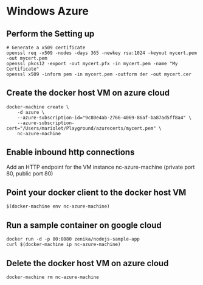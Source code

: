 # Windows Azure

## Perform the Setting up 
    # Generate a x509 certificate
    openssl req -x509 -nodes -days 365 -newkey rsa:1024 -keyout mycert.pem -out mycert.pem
    openssl pkcs12 -export -out mycert.pfx -in mycert.pem -name "My Certificate"
    openssl x509 -inform pem -in mycert.pem -outform der -out mycert.cer

## Create the docker host VM on azure cloud
    docker-machine create \
        -d azure \
        --azure-subscription-id="9c80e4ab-2766-4069-86af-ba87ad5ff8a4" \
        --azure-subscription-cert="/Users/mariolet/Playground/azurecerts/mycert.pem" \
        nc-azure-machine

## Enable inbound http connections
Add an HTTP endpoint for the VM instance nc-azure-machine (private port 80, public port 80)

## Point your docker client to the docker host VM
    $(docker-machine env nc-azure-machine)

## Run a sample container on google cloud 
    docker run -d -p 80:8080 zenika/nodejs-sample-app
    curl $(docker-machine ip nc-azure-machine)

## Delete the docker host VM on azure cloud
    docker-machine rm nc-azure-machine